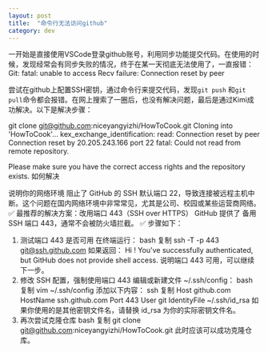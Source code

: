 ```yaml
---
layout: post
title:  "命令行无法访问github"
category: dev
---
```


一开始是直接使用VSCode登录github账号，利用同步功能提交代码。在使用的时候，发现经常会有同步失败的情况，终于在某一天彻底无法使用了，一直报错：Git: fatal: unable to access Recv failure: Connection reset by peer

尝试在github上配置SSH密钥，通过命令行来提交代码，发现`git push` 和`git pull`命令都会报错。在网上搜索了一圈后，也没有解决问题，最后是通过Kimi成功解决。以下是解决步骤：

git clone git@github.com:niceyangyizhi/HowToCook.git
Cloning into 'HowToCook'...
kex_exchange_identification: read: Connection reset by peer
Connection reset by 20.205.243.166 port 22
fatal: Could not read from remote repository.

Please make sure you have the correct access rights
and the repository exists. 如何解决

说明你的网络环境 阻止了 GitHub 的 SSH 默认端口 22，导致连接被远程主机中断。这个问题在国内网络环境中非常常见，尤其是公司、校园或某些运营商网络。
✅ 最推荐的解决方案：改用端口 443（SSH over HTTPS）
GitHub 提供了 备用 SSH 端口 443，通常不会被防火墙拦截。
✅ 步骤如下：
1. 测试端口 443 是否可用
在终端运行：
bash
复制
ssh -T -p 443 git@ssh.github.com
如果返回：
Hi <your-username>! You've successfully authenticated, but GitHub does not provide shell access.
说明端口 443 可用，可以继续下一步。
2. 修改 SSH 配置，强制使用端口 443
编辑或新建文件 ~/.ssh/config：
bash
复制
vim ~/.ssh/config
添加以下内容：
ssh
复制
Host github.com
  HostName ssh.github.com
  Port 443
  User git
  IdentityFile ~/.ssh/id_rsa
如果你使用的是其他密钥文件名，请替换 id_rsa 为你的实际密钥文件名。
3. 再次尝试克隆仓库
bash
复制
git clone git@github.com:niceyangyizhi/HowToCook.git
此时应该可以成功克隆仓库。